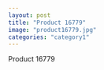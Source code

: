 ```yaml
---
layout: post
title: "Product 16779"
image: "product16779.jpg"
categories: "category1"
---
```

Product 16779
